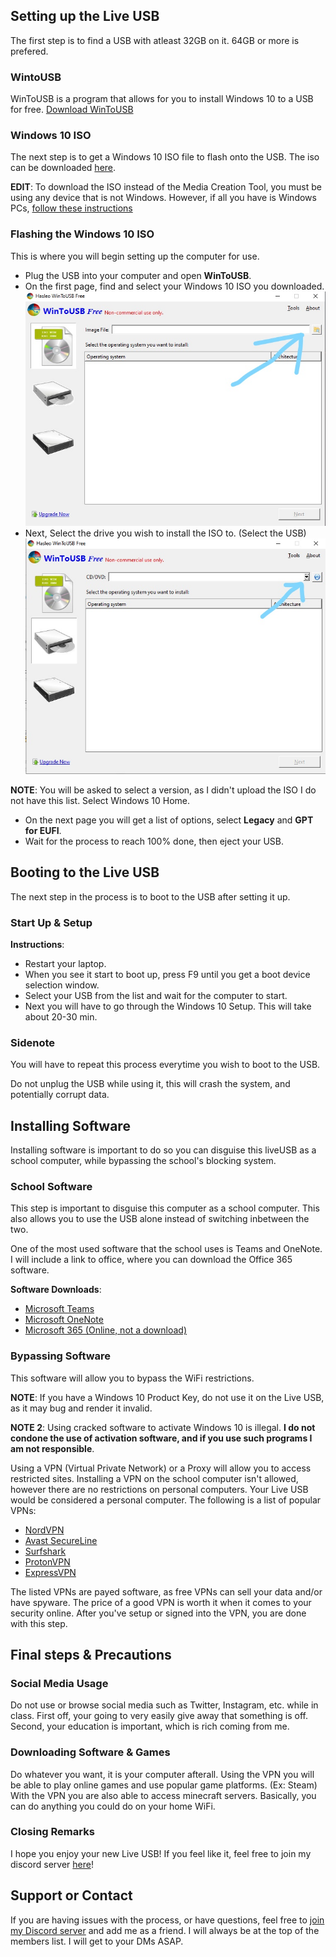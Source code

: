 ## Setting up the Live USB

The first step is to find a USB with atleast 32GB on it. 64GB or more is prefered.

### WintoUSB

WinToUSB is a program that allows for you to install Windows 10 to a USB for free. 
[Download WinToUSB](https://www.easyuefi.com/wintousb/downloads/WinToUSB_Free.exe)

### Windows 10 ISO

The next step is to get a Windows 10 ISO file to flash onto the USB. The iso can be downloaded [here](https://www.microsoft.com/en-us/software-download/windows10).

**EDIT**: To download the ISO instead of the Media Creation Tool, you must be using any device that is not Windows. However, if all you have is Windows PCs, [follow these instructions](https://www.howtogeek.com/427223/how-to-download-a-windows-10-iso-without-the-media-creation-tool/)

### Flashing the Windows 10 ISO

This is where you will begin setting up the computer for use.
- Plug the USB into your computer and open **WinToUSB**. 
- On the first page, find and select your Windows 10 ISO you downloaded.
![Image](https://raw.githubusercontent.com/itzrae1/schoolusb/gh-pages/InkedCapture1_LI.png)
- Next, Select the drive you wish to install the ISO to. (Select the USB)
![Image](https://raw.githubusercontent.com/itzrae1/schoolusb/gh-pages/InkedCapture2_LI.png)

**NOTE**: You will be asked to select a version, as I didn't upload the ISO I do not have this list. Select Windows 10 Home.
- On the next page you will get a list of options, select **Legacy** and **GPT for EUFI**.
- Wait for the process to reach 100% done, then eject your USB.

## Booting to the Live USB

The next step in the process is to boot to the USB after setting it up.

### Start Up & Setup

**Instructions**:
- Restart your laptop.
- When you see it start to boot up, press F9 until you get a boot device selection window.
- Select your USB from the list and wait for the computer to start.
- Next you will have to go through the Windows 10 Setup. This will take about 20-30 min.

### Sidenote

You will have to repeat this process everytime you wish to boot to the USB. 

Do not unplug the USB while using it, this will crash the system, and potentially corrupt data.

## Installing Software

Installing software is important to do so you can disguise this liveUSB as a school computer, while bypassing the school's blocking system.

### School Software

This step is important to disguise this computer as a school computer. This also allows you to use the USB alone instead of switching inbetween the two.

One of the most used software that the school uses is Teams and OneNote. I will include a link to office, where you can download the Office 365 software.

**Software Downloads**:
- [Microsoft Teams](https://www.microsoft.com/en-ca/microsoft-teams/download-app#desktopAppDownloadregion)
- [Microsoft OneNote](https://www.onenote.com/download)
- [Microsoft 365 (Online, not a download)](https://www.office.com/)

### Bypassing Software

This software will allow you to bypass the WiFi restrictions. 

**NOTE**: If you have a Windows 10 Product Key, do not use it on the Live USB, as it may bug and render it invalid.

**NOTE 2**: Using cracked software to activate Windows 10 is illegal. **I do not condone the use of activation software, and if you use such programs I am not responsible**.

Using a VPN (Virtual Private Network) or a Proxy will allow you to access restricted sites. Installing a VPN on the school computer isn't allowed, however there are no restrictions on personal computers. Your Live USB would be considered a personal computer. The following is a list of popular VPNs:
- [NordVPN](https://nordvpn.com/download/)
- [Avast SecureLine](https://www.avast.com/en-us/secureline-vpn)
- [Surfshark](https://order.surfshark.com/)
- [ProtonVPN](https://protonvpn.com/pricing)
- [ExpressVPN](https://www.expressvpn.com/vpn-software/vpn-windows)

The listed VPNs are payed software, as free VPNs can sell your data and/or have spyware. The price of a good VPN is worth it when it comes to your security online. After you've setup or signed into the VPN, you are done with this step.

## Final steps & Precautions

### Social Media Usage

Do not use or browse social media such as Twitter, Instagram, etc. while in class. First off, your going to very easily give away that something is off. Second, your education is important, which is rich coming from me. 

### Downloading Software & Games

Do whatever you want, it is your computer afterall. Using the VPN you will be able to play online games and use popular game platforms. (Ex: Steam) With the VPN you are also able to access minecraft servers. Basically, you can do anything you could do on your home WiFi.

### Closing Remarks

I hope you enjoy your new Live USB! If you feel like it, feel free to join my discord server [here](https://discord.gg/xHCgFaPpBJ)!

## Support or Contact

If you are having issues with the process, or have questions, feel free to [join my Discord server](https://discord.gg/xHCgFaPpBJ) and add me as a friend. I will always be at the top of the members list. I will get to your DMs ASAP.
